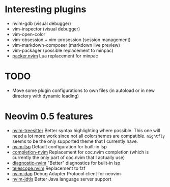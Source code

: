 # Interesting plugins

- nvim-gdb (visual debugger)
- vim-inspector (visual debugger)
- vim-open-color
- vim-obsession + vim-prosession (session management)
- vim-markdown-composer (markdown live preview)
- vim-packager (possible replacement to minpac)
- [packer.nvim](https://github.com/wbthomason/packer.nvim)
  Lua replacement for minpac

# TODO

- Move some plugin configurations to own files (in autoload or in new directory with dynamic loading)

# Neovim 0.5 features

- [nvim-treesitter](https://github.com/nvim-treesitter/nvim-treesitter)
  Better syntax highlighting where possible.
  This one will need a lot more work since not all colorshemes are compatible. `nightfly` seems to be the only supported theme that I currently have.
- [nvim-lsp](https://github.com/neovim/nvim-lspconfig)
  Default configuration for built-in lsp
- [completion-nvim](https://github.com/nvim-lua/completion-nvim)
  Replacement for coc.nvim completion (which is currently the only part of coc.nvim that I actually use)
- [diagnostic-nvim](https://github.com/nvim-lua/diagnostic-nvim)
  "Better" diagnostics for built-in lsp
- [telescope.nvim](https://github.com/nvim-lua/telescope.nvim)
  Replacement to fzf
- [nvim-dap](https://github.com/mfussenegger/nvim-dap)
  Debug Adapter Protocol client for neovim
- [nvim-jdtls](https://github.com/mfussenegger/nvim-jdtls)
  Better Java language server support
